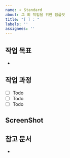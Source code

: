 ```yaml
---
name: ⭐️ Standard
about: 그 외 작업을 위한 템플릿
title: "[ ] : "
labels: ''
assignees: ''
---
```


## 작업 목표
-

## 작업 과정
- [ ] Todo
- [ ] Todo
- [ ] Todo

## ScreenShot

## 참고 문서
- 
